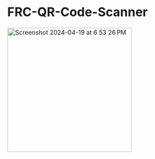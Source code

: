 # FRC-QR-Code-Scanner
<img width="285" alt="Screenshot 2024-04-19 at 6 53 26 PM" src="https://github.com/AraavNayak/FRC-QR-Code-Scanner/assets/104335810/7f4a4e5d-f32b-4b38-8cdc-abef91e472fe">
